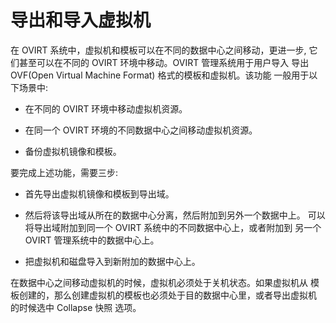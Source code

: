 # 导出和导入虚拟机

在 OVIRT 系统中，虚拟机和模板可以在不同的数据中心之间移动，更进一步,
它们甚至可以在不同的 OVIRT 环境中移动。OVIRT 管理系统用于用户导入 导出
OVF(Open Virtual Machine Format) 格式的模板和虚拟机。该功能
一般用于以下场景中:

-   在不同的 OVIRT 环境中移动虚拟机资源。

-   在同一个 OVIRT 环境的不同数据中心之间移动虚拟机资源。

-   备份虚拟机镜像和模板。

要完成上述功能，需要三步:

-   首先导出虚拟机镜像和模板到导出域。

-   然后将该导出域从所在的数据中心分离，然后附加到另外一个数据中上。
    可以将导出域附加到同一个 OVIRT 系统中的不同数据中心上，或者附加到
    另一个 OVIRT 管理系统中的数据中心上。

-   把虚拟机和磁盘导入到新附加的数据中心上。

在数据中心之间移动虚拟机的时候，虚拟机必须处于关机状态。如果虚拟机从
模板创建的，那么创建虚拟机的模板也必须处于目的数据中心里，或者导出虚拟机
的时候选中 Collapse 快照 选项。
